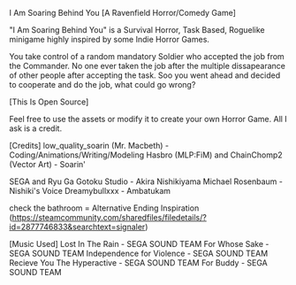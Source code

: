 I Am Soaring Behind You [A Ravenfield Horror/Comedy Game]


"I Am Soaring Behind You" is a Survival Horror, Task Based, Roguelike minigame highly inspired by some Indie Horror Games.

You take control of a random mandatory Soldier who accepted the job from the Commander. No one ever taken the job after the multiple dissapearance of 
other people after accepting the task. Soo you went ahead and decided to cooperate and do the job, what could go wrong?


[This Is Open Source]

Feel free to use the assets or modify it to create your own Horror Game.
All I ask is a credit.


[Credits]
low_quality_soarin (Mr. Macbeth) - Coding/Animations/Writing/Modeling
Hasbro (MLP:FiM) and ChainChomp2 (Vector Art) - Soarin'

SEGA and Ryu Ga Gotoku Studio - Akira Nishikiyama
Michael Rosenbaum - Nishiki's Voice
Dreamybullxxx - Ambatukam

check the bathroom = Alternative Ending Inspiration (https://steamcommunity.com/sharedfiles/filedetails/?id=2877746833&searchtext=signaler)

[Music Used]
Lost In The Rain - SEGA SOUND TEAM
For Whose Sake - SEGA SOUND TEAM
Independence for Violence - SEGA SOUND TEAM
Recieve You The Hyperactive - SEGA SOUND TEAM
For Buddy - SEGA SOUND TEAM
